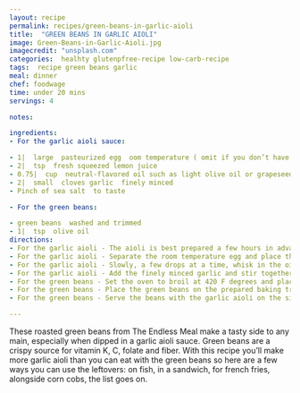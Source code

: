 ```yaml
---
layout: recipe
permalink: recipes/green-beans-in-garlic-aioli
title:  "GREEN BEANS IN GARLIC AIOLI"
image: Green-Beans-in-Garlic-Aioli.jpg
imagecredit: "unsplash.com"
categories:  healhty glutenpfree-recipe low-carb-recipe
tags:  recipe green beans garlic
meal: dinner
chef: foodwage
time: under 20 mins
servings: 4

notes:

ingredients:
- For the garlic aioli sauce:

- 1|  large  pasteurized egg  oom temperature ( omit if you don’t have pasteurized eggs on-hand)
- 2|  tsp  fresh squeezed lemon juice
- 0.75|  cup  neutral-flavored oil such as light olive oil or grapeseed
- 2|  small  cloves garlic  finely minced
- Pinch of sea salt  to taste

- For the green beans:

- green beans  washed and trimmed
- 1|  tsp  olive oil
directions:
- For the garlic aioli - The aioli is best prepared a few hours in advance and left to sit in the fridge, covered, so the flavors can develop.
- For the garlic aioli - Separate the room temperature egg and place the egg yolk in a small bowl with high sides. Discard of the egg white for another purpose. Whisk in the fresh squeezed lemon juice.
- For the garlic aioli - Slowly, a few drops at a time, whisk in the oil. Once the aioli starts to thicken you can begin the pour the oil in a little faster. If the oil starts to build up at all stop pouring and whisk briskly to incorporate it. Continue until all the oil has been incorporated and the aioli is nice and thick.
- For the garlic aioli - Add the finely minced garlic and stir together well. Season to taste with sea salt.
- For the green beans - Set the oven to broil at 420 F degrees and place the oven rack on the top shelf. If you cannot control the temperature of broil in your oven then move the oven rack to the second from the top position and keep a closer eye on the beans. Line a baking tray with parchment paper.
- For the green beans - Place the green beans on the prepared baking tray and drizzle them with the olive oil. Broil in the preheated oven for 10 minutes, or until they just start to brown. There’s no need to turn them as they’re best (I think!) when they brown only on one side.
- For the green beans - Serve the beans with the garlic aioli on the side or drizzled over top.

---
```

These roasted green beans from The Endless Meal make a tasty side to any main, especially when dipped in a garlic aioli sauce. Green beans are a crispy source for vitamin K, C, folate and fiber. With this recipe you’ll make more garlic aioli than you can eat with the green beans so here are a few ways you can use the leftovers: on fish, in a sandwich, for french fries, alongside corn cobs, the list goes on.